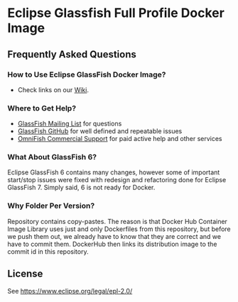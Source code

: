 # Eclipse Glassfish Full Profile Docker Image

## Frequently Asked Questions

### How to Use Eclipse GlassFish Docker Image?

* Check links on our [Wiki](https://github.com/eclipse-ee4j/glassfish.docker/wiki).

### Where to Get Help?

* [GlassFish Mailing List](https://accounts.eclipse.org/mailing-list/glassfish-dev) for questions
* [GlassFish GitHub](https://github.com/eclipse-ee4j/glassfish) for well defined and repeatable issues
* [OmniFish Commercial Support](https://omnifish.ee/solutions/#support) for paid active help and other services

### What About GlassFish 6?

Eclipse GlassFish 6 contains many changes, however some of important start/stop issues were fixed
with redesign and refactoring done for Eclipse GlassFish 7. Simply said, 6 is not ready for Docker.

### Why Folder Per Version?

Repository contains copy-pastes. The reason is that Docker Hub Container Image Library uses just and only Dockerfiles from this repository, but before we push them out, we already have to know that they are correct and we have to commit them. DockerHub then links its distribution image to the commit id in this repository.

## License

See https://www.eclipse.org/legal/epl-2.0/
